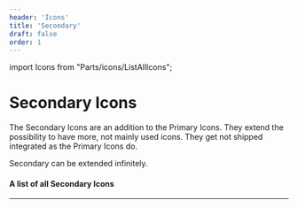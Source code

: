 ```yaml
---
header: 'Icons'
title: 'Secondary'
draft: false
order: 1
---
```


import Icons from "Parts/icons/ListAllIcons";

# Secondary Icons

The Secondary Icons are an addition to the Primary Icons. They extend the possibility to have more, not mainly used icons. They get not shipped integrated as the Primary Icons do.

Secondary can be extended infinitely.

#### A list of all Secondary Icons

---

<Icons type="secondary" />

